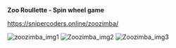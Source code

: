 **Zoo Roullette - Spin wheel game**

https://snipercoders.online/zoozimba/

![zoozimba_img1](https://snipercoders.online/zoozimba/img/ad_01.jpg)
![Zoozimba_img2](https://snipercoders.online/zoozimba/img/ad_02.jpg)
![Zoozimba_img3](https://snipercoders.online/zoozimba/img/ad_03.jpg)
